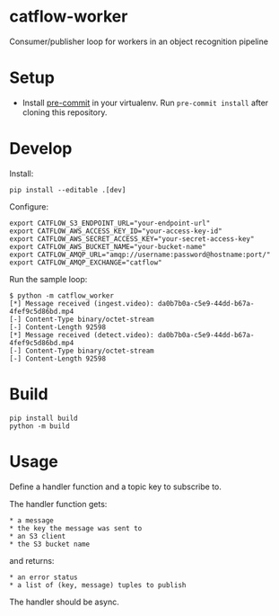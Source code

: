 # catflow-worker

Consumer/publisher loop for workers in an object recognition pipeline

# Setup

* Install [pre-commit](https://pre-commit.com/#install) in your virtualenv. Run
`pre-commit install` after cloning this repository.

# Develop

Install:

```
pip install --editable .[dev]
```

Configure:

```
export CATFLOW_S3_ENDPOINT_URL="your-endpoint-url"
export CATFLOW_AWS_ACCESS_KEY_ID="your-access-key-id"
export CATFLOW_AWS_SECRET_ACCESS_KEY="your-secret-access-key"
export CATFLOW_AWS_BUCKET_NAME="your-bucket-name"
export CATFLOW_AMQP_URL="amqp://username:password@hostname:port/"
export CATFLOW_AMQP_EXCHANGE="catflow"
```

Run the sample loop:

```
$ python -m catflow_worker
[*] Message received (ingest.video): da0b7b0a-c5e9-44dd-b67a-4fef9c5d86bd.mp4
[-] Content-Type binary/octet-stream
[-] Content-Length 92598
[*] Message received (detect.video): da0b7b0a-c5e9-44dd-b67a-4fef9c5d86bd.mp4
[-] Content-Type binary/octet-stream
[-] Content-Length 92598
```

# Build

```
pip install build
python -m build
```

# Usage

Define a handler function and a topic key to subscribe to.

The handler function gets:

    * a message
    * the key the message was sent to
    * an S3 client
    * the S3 bucket name

and returns:

    * an error status
    * a list of (key, message) tuples to publish

The handler should be async.
